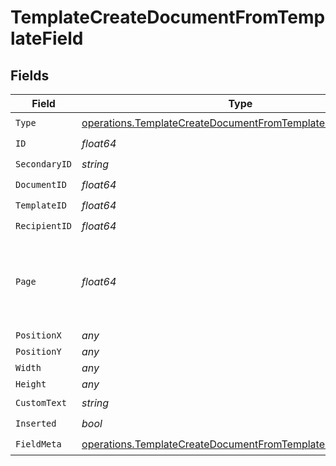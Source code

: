 # TemplateCreateDocumentFromTemplateField


## Fields

| Field                                                                                                                                      | Type                                                                                                                                       | Required                                                                                                                                   | Description                                                                                                                                |
| ------------------------------------------------------------------------------------------------------------------------------------------ | ------------------------------------------------------------------------------------------------------------------------------------------ | ------------------------------------------------------------------------------------------------------------------------------------------ | ------------------------------------------------------------------------------------------------------------------------------------------ |
| `Type`                                                                                                                                     | [operations.TemplateCreateDocumentFromTemplateFieldType](../../models/operations/templatecreatedocumentfromtemplatefieldtype.md)           | :heavy_check_mark:                                                                                                                         | N/A                                                                                                                                        |
| `ID`                                                                                                                                       | *float64*                                                                                                                                  | :heavy_check_mark:                                                                                                                         | N/A                                                                                                                                        |
| `SecondaryID`                                                                                                                              | *string*                                                                                                                                   | :heavy_check_mark:                                                                                                                         | N/A                                                                                                                                        |
| `DocumentID`                                                                                                                               | *float64*                                                                                                                                  | :heavy_check_mark:                                                                                                                         | N/A                                                                                                                                        |
| `TemplateID`                                                                                                                               | *float64*                                                                                                                                  | :heavy_check_mark:                                                                                                                         | N/A                                                                                                                                        |
| `RecipientID`                                                                                                                              | *float64*                                                                                                                                  | :heavy_check_mark:                                                                                                                         | N/A                                                                                                                                        |
| `Page`                                                                                                                                     | *float64*                                                                                                                                  | :heavy_check_mark:                                                                                                                         | The page number of the field on the document. Starts from 1.                                                                               |
| `PositionX`                                                                                                                                | *any*                                                                                                                                      | :heavy_minus_sign:                                                                                                                         | N/A                                                                                                                                        |
| `PositionY`                                                                                                                                | *any*                                                                                                                                      | :heavy_minus_sign:                                                                                                                         | N/A                                                                                                                                        |
| `Width`                                                                                                                                    | *any*                                                                                                                                      | :heavy_minus_sign:                                                                                                                         | N/A                                                                                                                                        |
| `Height`                                                                                                                                   | *any*                                                                                                                                      | :heavy_minus_sign:                                                                                                                         | N/A                                                                                                                                        |
| `CustomText`                                                                                                                               | *string*                                                                                                                                   | :heavy_check_mark:                                                                                                                         | N/A                                                                                                                                        |
| `Inserted`                                                                                                                                 | *bool*                                                                                                                                     | :heavy_check_mark:                                                                                                                         | N/A                                                                                                                                        |
| `FieldMeta`                                                                                                                                | [operations.TemplateCreateDocumentFromTemplateFieldMetaUnion](../../models/operations/templatecreatedocumentfromtemplatefieldmetaunion.md) | :heavy_check_mark:                                                                                                                         | N/A                                                                                                                                        |